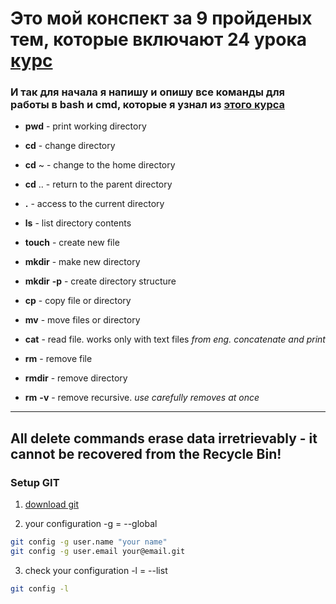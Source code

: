 # Это мой конспект за 9 пройденых тем, которые включают 24 урока [курс](https://practicum.yandex.ru/profile/git-basics/ "Основы работы с Git от Яндекса")

### И так для начала я напишу и опишу все команды для работы в bash и cmd, которые я узнал из [этого курса](https://practicum.yandex.ru/profile/git-basics/ "Основы работы с Git от Яндекса") 

- **pwd** - print working directory

- **cd** - change directory

- **cd** ~ - change to the home directory

- **cd** .. - return to the parent directory

- **.** - access to the current directory

- **ls** - list directory contents

- **touch** - create new file

- **mkdir** - make new directory

- **mkdir** **-p** - create directory structure

- **cp** - copy file or directory

- **mv** - move files or directory

- **cat** - read file. works only with text files *from eng. concatenate and print*

- **rm** - remove file

- **rmdir** - remove directory

- **rm** **-v** - remove recursive. *use carefully removes at once*

---
**All delete commands erase data irretrievably - it cannot be recovered from the Recycle Bin!**
---

### Setup GIT
1. [download git](https://git-scm.com/downloads)

2. your configuration -g = --global
``` bash
git config -g user.name "your name"
git config -g user.email your@email.git
```

3. check your configuration -l = --list
``` bash
git config -l
```


